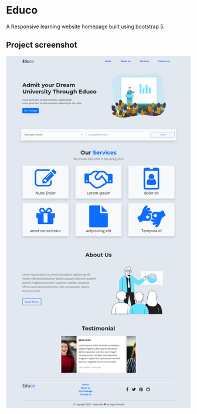 # Educo

A Responsive learning website homepage built using bootstrap 5.

## Project screenshot
![Educo](./screenshot.png?raw=true "Educo")
